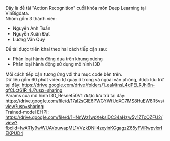 Đây là đề tài "Action Recognition" cuối khóa môn Deep Learning tại VinBigdata.<br>
Nhóm gồm 3 thành viên:<br>
- Nguyễn Anh Tuấn<br>
- Nguyễn Xuân Đạt<br>
- Lương Văn Quý<br>

Đề tài được triển khai theo hai cách tiếp cận sau:<br>
- Phân loại hành động dựa trên khung xương<br>
- Phân loại hành động sử dụng mô hình I3D<br>

Mỗi cách tiếp cận tương ứng với thư mục code bên trên.<br>
Dữ liệu gồm 60 phút video tự quay ở trong và ngoài văn phòng, được lưu trữ tại đây: https://drive.google.com/drive/folders/1_eaMtnsL4dPELRJhi6n-qfCLct61R_4J?usp=sharing <br>
Params của mô hình I3D_Resnet50V1 được lưu trữ tại đây: https://drive.google.com/file/d/17aI2sGlE6PWGYWfUdXC7MS8HuEW8R5vs/view?usp=sharing <br>
Trained-model EHPI: https://drive.google.com/file/d/1HNnWz1wpXeksiDC34aHzw5y1ZTcOZFU2/view?fbclid=IwAR1y9wWUAVpuwapML1VVzkDNli4zeyinKGgagzZ65yFVlRwpvlxrIEKPUD4
